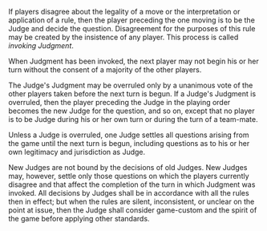 If players disagree about the legality of a move or the interpretation or
application of a rule, then the player preceding the one moving is to be the
Judge and decide the question. Disagreement for the purposes of this rule may
be created by the insistence of any player. This process is called *invoking
Judgment*.

When Judgment has been invoked, the next player may not begin his or her turn
without the consent of a majority of the other players.

The Judge's Judgment may be overruled only by a unanimous vote of the other
players taken before the next turn is begun. If a Judge's Judgment is overruled,
then the player preceding the Judge in the playing order becomes the new Judge
for the question, and so on, except that no player is to be Judge during his or
her own turn or during the turn of a team-mate.

Unless a Judge is overruled, one Judge settles all questions arising from the
game until the next turn is begun, including questions as to his or her own
legitimacy and jurisdiction as Judge.

New Judges are not bound by the decisions of old Judges. New Judges may,
however, settle only those questions on which the players currently disagree
and that affect the completion of the turn in which Judgment was invoked. All
decisions by Judges shall be in accordance with all the rules then in effect;
but when the rules are silent, inconsistent, or unclear on the point at issue,
then the Judge shall consider game-custom and the spirit of the game before
applying other standards.
